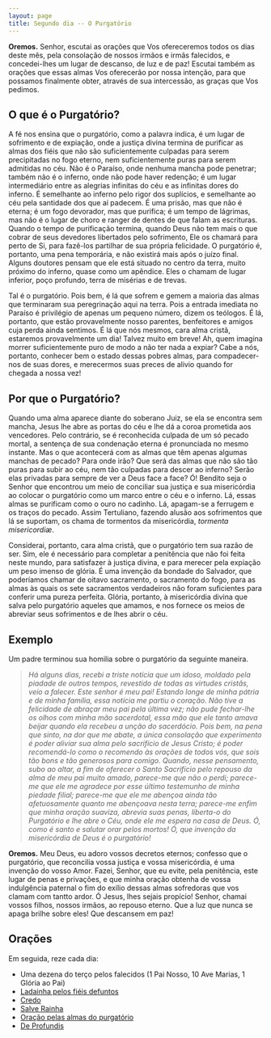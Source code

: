 ```yaml
---
layout: page
title: Segundo dia -- O Purgatório
---
```


**Oremos.** Senhor, escutai as orações que Vos ofereceremos todos os dias deste mês, pela consolação de nossos irmãos e irmãs falecidos, e concedei-lhes um lugar de descanso, de luz e de paz! Escutai também as orações que essas almas Vos oferecerão por nossa intenção, para que possamos finalmente obter, através de sua intercessão, as graças que Vos pedimos.


## O que é o Purgatório?

A fé nos ensina que o purgatório, como a palavra indica, é um lugar de sofrimento e de expiação, onde a justiça divina termina de purificar as almas dos fiéis que não são suficientemente culpadas para serem precipitadas no fogo eterno, nem
suficientemente puras para serem admitidas no céu. Não é o Paraíso, onde nenhuma mancha pode penetrar; também não é o inferno, onde não pode haver redenção; é um lugar intermediário entre as alegrias infinitas do céu e as infinitas dores do inferno. É semelhante ao inferno pelo rigor dos suplícios, e semelhante ao céu pela santidade dos que aí padecem. É uma prisão, mas que não é eterna; é um fogo devorador, mas que purifica; é um tempo de lágrimas, mas não é o lugar de choro e ranger de dentes de que falam as escrituras. Quando o tempo de purificação termina, quando Deus não tem mais o
que cobrar de seus devedores libertados pelo sofrimento, Ele os chamará para perto de Si, para fazê-los partilhar de
sua própria felicidade. O purgatório é, portanto, uma pena temporária, e não existirá mais após o juízo final. Alguns doutores pensam que ele está situado no centro da terra, muito próximo do inferno, quase como um apêndice. Eles o chamam de lugar inferior, poço profundo, terra de misérias e de trevas.

Tal é o purgatório. Pois bem, é lá que sofrem e gemem a maioria das almas que terminaram sua peregrinação aqui na terra. Pois a entrada imediata no Paraíso é privilégio de apenas um pequeno número, dizem os teólogos. É lá, portanto, que estão provavelmente nosso parentes, benfeitores e amigos cuja perda ainda sentimos. É lá que nós mesmos, cara alma cristã, estaremos provavelmente um dia! Talvez muito em breve! Ah, quem imagina morrer suficientemente puro de modo a não ter nada a expiar? Cabe a nós, portanto, conhecer bem o estado dessas pobres almas, para compadecer-nos de suas dores, e merecermos suas preces de alivio quando for chegada a nossa vez!


## Por que o Purgatório?

Quando uma alma aparece diante do soberano Juiz, se ela se encontra sem mancha, Jesus lhe abre as portas do céu e lhe dá
a coroa prometida aos vencedores. Pelo contrário, se é reconhecida culpada de um só pecado mortal, a sentença de sua condenação eterna é pronunciada no mesmo instante. Mas o que acontecerá com as almas que têm apenas algumas manchas de pecado? Para onde irão? Que será das almas que não são tão puras para subir ao céu, nem tão culpadas para descer ao inferno? Serão elas privadas para sempre de ver a Deus face a face? Ó! Bendito seja o Senhor que encontrou um meio de
conciliar sua justiça e sua misericórdia ao colocar o purgatório como um marco entre o céu e o inferno. Lá, essas almas se purificam como o ouro no cadinho. Lá, apagam-se a ferrugem e os traços do pecado. Assim Tertuliano, fazendo alusão aos sofrimentos que lá se suportam, os chama de tormentos da misericórdia, _tormenta misericordiæ_.

Considerai, portanto, cara alma cristã, que o purgatório tem sua razão de ser. Sim, ele é necessário para completar a penitência que não foi feita neste mundo, para satisfazer à justiça divina, e para merecer pela expiação um peso imenso de glória. É uma invenção da bondade do Salvador, que poderíamos chamar de oitavo sacramento, o sacramento do fogo, para as almas às quais os sete sacramentos verdadeiros não foram suficientes para conferir uma pureza perfeita. Glória, portanto, à misericórdia divina que salva pelo purgatório aqueles que amamos, e nos fornece os meios de abreviar seus sofrimentos e de lhes abrir o céu.


## Exemplo

Um padre terminou sua homilia sobre o purgatório da seguinte maneira.

> _Há alguns dias, recebi a triste notícia que um
idoso, moldado pela piadade de outros tempos, revestido de todas as virtudes cristãs, veio a falecer. Este senhor é meu pai! Estando longe de minha pátria e de minha família, essa notícia me partiu o coração. Não tive a felicidade de abraçar meu pai pela última vez; não pude fechar-lhe os olhos com minha mão sacerdotal, essa mão que ele tanto amava beijar quando ela recebeu a unção do sacerdócio. Pois bem, na pena que sinto, na dor que me abate, a única consolação que experimento é poder aliviar sua alma pelo sacrifício de Jesus Cristo; é poder recomendá-lo como o recomendo às orações de todos vós, que sois tão bons e tão generosos para comigo. Quando, nesse pensamento, subo ao altar, a fim de oferecer o Santo Sacrifício pelo repouso da alma de meu pai muito amado, parece-me que não o perdi; parece-me que ele me agradece por esse último testemunho de minha piedade filial; parece-me que ele me abençoa ainda tão afetuosamente quanto me abençoava nesta terra; parece-me enfim que minha oração suaviza, abrevia suas penas, liberta-o do Purgatório e lhe abre o Céu, onde ele me espera na casa de Deus. Ó, como é santo e salutar orar pelos mortos! Ó, que invenção da misericórdia de Deus é o purgatório!_

**Oremos.** Meu Deus, eu adoro vossos decretos eternos; confesso que o purgatório, que reconcilia vossa justiça e vossa misericórdia, é uma invenção do vosso Amor. Fazei, Senhor, que eu evite, pela penitência, este lugar de penas e privações, e que minha oração obtenha de vossa indulgência paternal o fim do exílio dessas almas sofredoras que vos clamam com tantto ardor. Ó Jesus, lhes sejais propício! Senhor, chamai vossos filhos, nossos irmãos, ao repouso eterno. Que a luz que nunca se apaga brilhe sobre eles! Que descansem em paz!


## Orações 

Em seguida, reze cada dia:

- Uma dezena do terço pelos falecidos (1 Pai Nosso, 10 Ave Marias, 1 Glória ao Pai)
- [Ladainha pelos fiéis defuntos](ladainha.md)
- [Credo](credo.md)
- [Salve Rainha](salve_rainha.md)
- [Oração pelas almas do purgatório](oracao_pelas_almas.md)
- [De Profundis](de_profundis.md)
